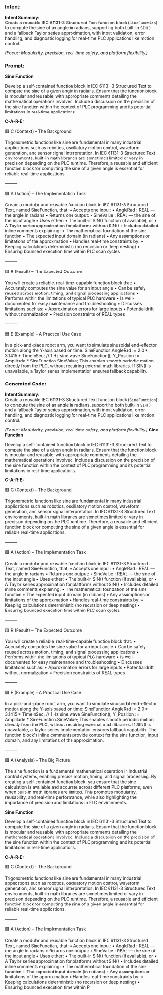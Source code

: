 ### Intent:
**Intent Summary:**  
Create a reusable IEC 61131-3 Structured Text function block (`SineFunction`) to compute the sine of an angle in radians, supporting both built-in `SIN()` and a fallback Taylor series approximation, with input validation, error handling, and diagnostic logging for real-time PLC applications like motion control.  

*(Focus: Modularity, precision, real-time safety, and platform flexibility.)*

### Prompt:
**Sine Function**

Develop a self-contained function block in IEC 61131-3 Structured Text to compute the sine of a given angle in radians. Ensure that the function block is modular and reusable, with appropriate comments detailing the mathematical operations involved. Include a discussion on the precision of the sine function within the context of PLC programming and its potential limitations in real-time applications.

**C-A-R-E:**

🟥 C (Context) – The Background

Trigonometric functions like sine are fundamental in many industrial applications such as robotics, oscillatory motion control, waveform generation, and sensor signal interpretation. In IEC 61131-3 Structured Text environments, built-in math libraries are sometimes limited or vary in precision depending on the PLC runtime. Therefore, a reusable and efficient function block for computing the sine of a given angle is essential for reliable real-time applications.

⸻

🟩 A (Action) – The Implementation Task

Create a modular and reusable function block in IEC 61131-3 Structured Text, named SineFunction, that:
	•	Accepts one input:
	•	AngleRad : REAL — the angle in radians
	•	Returns one output:
	•	SineValue : REAL — the sine of the input angle
	•	Uses either:
	•	The built-in SIN() function (if available), or
	•	A Taylor series approximation for platforms without SIN()
	•	Includes detailed inline comments explaining:
	•	The mathematical foundation of the sine function
	•	The expected input domain (in radians)
	•	Any assumptions or limitations of the approximation
	•	Handles real-time constraints by:
	•	Keeping calculations deterministic (no recursion or deep nesting)
	•	Ensuring bounded execution time within PLC scan cycles

⸻

🟨 R (Result) – The Expected Outcome

You will create a reliable, real-time-capable function block that:
	•	Accurately computes the sine value for an input angle
	•	Can be safely reused across motion, timing, and signal processing applications
	•	Performs within the limitations of typical PLC hardware
	•	Is well-documented for easy maintenance and troubleshooting
	•	Discusses limitations such as:
	•	Approximation errors for large inputs
	•	Potential drift without normalization
	•	Precision constraints of REAL types

⸻

🟦 E (Example) – A Practical Use Case

In a pick-and-place robot arm, you want to simulate sinusoidal end-effector motion along the Y-axis based on time:
SineFunction.AngleRad := 2.0 * 3.1415 * TimeInSec; // 1 Hz sine wave
SineFunction(); 
Y_Position := Amplitude * SineFunction.SineValue;
This enables smooth periodic motion directly from the PLC, without requiring external math libraries. If SIN() is unavailable, a Taylor series implementation ensures fallback capability.

### Generated Code:
**Intent Summary:**  
Create a reusable IEC 61131-3 Structured Text function block (`SineFunction`) to compute the sine of an angle in radians, supporting both built-in `SIN()` and a fallback Taylor series approximation, with input validation, error handling, and diagnostic logging for real-time PLC applications like motion control.  

*(Focus: Modularity, precision, real-time safety, and platform flexibility.)*
**Sine Function**

Develop a self-contained function block in IEC 61131-3 Structured Text to compute the sine of a given angle in radians. Ensure that the function block is modular and reusable, with appropriate comments detailing the mathematical operations involved. Include a discussion on the precision of the sine function within the context of PLC programming and its potential limitations in real-time applications.

**C-A-R-E:**

🟥 C (Context) – The Background

Trigonometric functions like sine are fundamental in many industrial applications such as robotics, oscillatory motion control, waveform generation, and sensor signal interpretation. In IEC 61131-3 Structured Text environments, built-in math libraries are sometimes limited or vary in precision depending on the PLC runtime. Therefore, a reusable and efficient function block for computing the sine of a given angle is essential for reliable real-time applications.

⸻

🟩 A (Action) – The Implementation Task

Create a modular and reusable function block in IEC 61131-3 Structured Text, named SineFunction, that:
	•	Accepts one input:
	•	AngleRad : REAL — the angle in radians
	•	Returns one output:
	•	SineValue : REAL — the sine of the input angle
	•	Uses either:
	•	The built-in SIN() function (if available), or
	•	A Taylor series approximation for platforms without SIN()
	•	Includes detailed inline comments explaining:
	•	The mathematical foundation of the sine function
	•	The expected input domain (in radians)
	•	Any assumptions or limitations of the approximation
	•	Handles real-time constraints by:
	•	Keeping calculations deterministic (no recursion or deep nesting)
	•	Ensuring bounded execution time within PLC scan cycles

⸻

🟨 R (Result) – The Expected Outcome

You will create a reliable, real-time-capable function block that:
	•	Accurately computes the sine value for an input angle
	•	Can be safely reused across motion, timing, and signal processing applications
	•	Performs within the limitations of typical PLC hardware
	•	Is well-documented for easy maintenance and troubleshooting
	•	Discusses limitations such as:
	•	Approximation errors for large inputs
	•	Potential drift without normalization
	•	Precision constraints of REAL types

⸻

🟦 E (Example) – A Practical Use Case

In a pick-and-place robot arm, you want to simulate sinusoidal end-effector motion along the Y-axis based on time:
SineFunction.AngleRad := 2.0 * 3.1415 * TimeInSec; // 1 Hz sine wave
SineFunction(); 
Y_Position := Amplitude * SineFunction.SineValue;
This enables smooth periodic motion directly from the PLC, without requiring external math libraries. If SIN() is unavailable, a Taylor series implementation ensures fallback capability. The function block's inline comments provide context for the sine function, input domain, and any limitations of the approximation.

⸻

🟪 A (Analysis) – The Big Picture

The sine function is a fundamental mathematical operation in industrial control systems, enabling precise motion, timing, and signal processing. By creating a self-contained function block, you ensure that the sine calculation is available and accurate across different PLC platforms, even when built-in math libraries are limited. This promotes modularity, reusability, and real-time performance, while also highlighting the importance of precision and limitations in PLC environments.

**Sine Function**

Develop a self-contained function block in IEC 61131-3 Structured Text to compute the sine of a given angle in radians. Ensure that the function block is modular and reusable, with appropriate comments detailing the mathematical operations involved. Include a discussion on the precision of the sine function within the context of PLC programming and its potential limitations in real-time applications.

**C-A-R-E:**

🟥 C (Context) – The Background

Trigonometric functions like sine are fundamental in many industrial applications such as robotics, oscillatory motion control, waveform generation, and sensor signal interpretation. In IEC 61131-3 Structured Text environments, built-in math libraries are sometimes limited or vary in precision depending on the PLC runtime. Therefore, a reusable and efficient function block for computing the sine of a given angle is essential for reliable real-time applications.

⸻

🟩 A (Action) – The Implementation Task

Create a modular and reusable function block in IEC 61131-3 Structured Text, named SineFunction, that:
	•	Accepts one input:
	•	AngleRad : REAL — the angle in radians
	•	Returns one output:
	•	SineValue : REAL — the sine of the input angle
	•	Uses either:
	•	The built-in SIN() function (if available), or
	•	A Taylor series approximation for platforms without SIN()
	•	Includes detailed inline comments explaining:
	•	The mathematical foundation of the sine function
	•	The expected input domain (in radians)
	•	Any assumptions or limitations of the approximation
	•	Handles real-time constraints by:
	•	Keeping calculations deterministic (no recursion or deep nesting)
	•	Ensuring bounded execution time within P
